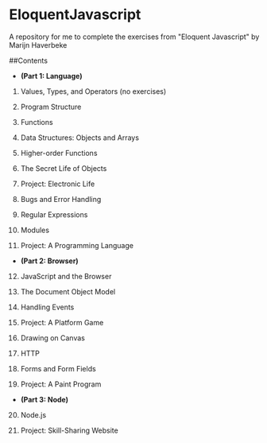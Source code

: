 # EloquentJavascript
A repository for me to complete the exercises from "Eloquent Javascript" by Marijn Haverbeke

##Contents

* **(Part 1: Language)**

1. Values, Types, and Operators (no exercises)

2. Program Structure

3. Functions

4. Data Structures: Objects and Arrays

5. Higher-order Functions

6. The Secret Life of Objects

7. Project: Electronic Life

8. Bugs and Error Handling

9. Regular Expressions

10. Modules

11. Project: A Programming Language

  * **(Part 2: Browser)**
  
12. JavaScript and the Browser

13. The Document Object Model

14. Handling Events

15. Project: A Platform Game

16. Drawing on Canvas

17. HTTP

18. Forms and Form Fields

19. Project: A Paint Program

 * **(Part 3: Node)**
  
20. Node.js

21. Project: Skill-Sharing Website
